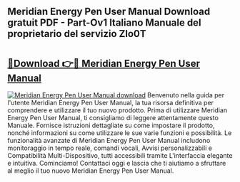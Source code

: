 ## Meridian Energy Pen User Manual Download gratuit PDF - Part-Ov1 Italiano Manuale del proprietario del servizio Zlo0T

# <h2><a href="http://dfgzgq8.blite.top/?on=Meridian+Energy+Pen+User+Manual">🔗Download 👉🔴 Meridian Energy Pen User Manual</a></h2>

[![Meridian Energy Pen User Manual download](https://i.imgur.com/lujVjoI.png)](http://dfgzgq8.blite.top/?on=Meridian+Energy+Pen+User+Manual)
Benvenuto nella guida per l'utente Meridian Energy Pen User Manual, la tua risorsa definitiva per comprendere e utilizzare il tuo nuovo prodotto. Prima di utilizzare Meridian Energy Pen User Manual, ti consigliamo di leggere attentamente questo Manuale. Fornisce istruzioni dettagliate su come impostare il prodotto, nonché informazioni su come utilizzare le sue varie funzioni e possibilità. Le funzionalità avanzate di Meridian Energy Pen User Manual includono monitoraggio in tempo reale, comandi vocali, Avvisi personalizzabili e Compatibilità Multi-Dispositivo, tutti accessibili tramite L'interfaccia elegante e intuitiva. Cominciamo! Contattaci oggi e lascia che ti aiutiamo a sfruttare al meglio il tuo nuovo Meridian Energy Pen User Manual.
